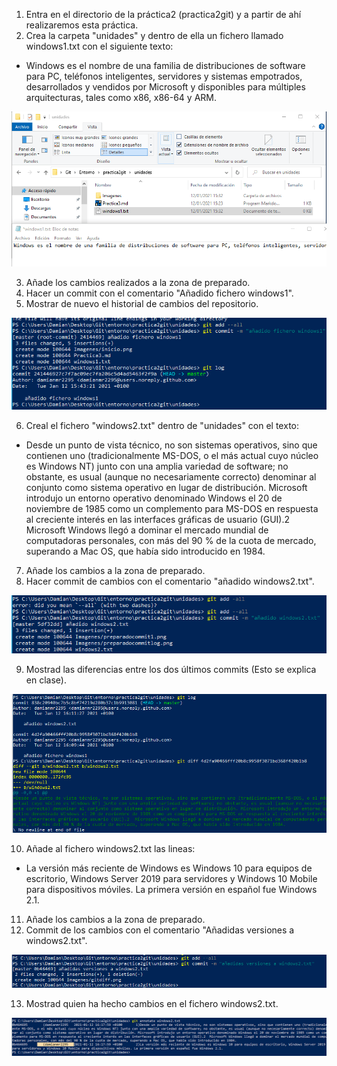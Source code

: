 1. Entra en el directorio de la práctica2 (practica2git) y a partir de ahí realizaremos esta práctica.
2. Crea la carpeta "unidades" y dentro de ella un fichero llamado windows1.txt con el siguiente texto:
- Windows es el nombre de una familia de distribuciones de software para PC, teléfonos inteligentes, servidores y sistemas empotrados, desarrollados y vendidos por Microsoft y disponibles para múltiples arquitecturas, tales como x86, x86-64 y ARM.

![](Imagenes/inicio.png)

3. Añade los cambios realizados a la zona de preparado.
4. Hacer un commit con el comentario "Añadido fichero windows1". 
5. Mostrar de nuevo el historial de cambios del repositorio.

![](Imagenes/preparadocommitlog.png)

6. Creal el fichero "windows2.txt" dentro de "unidades" con el texto:

- Desde un punto de vista técnico, no son sistemas operativos, sino que contienen uno (tradicionalmente MS-DOS, o el más actual cuyo núcleo es Windows NT) junto con una amplia variedad de software; no obstante, es usual (aunque no necesariamente correcto) denominar al conjunto como sistema operativo en lugar de distribución. Microsoft introdujo un entorno operativo denominado Windows el 20 de noviembre de 1985 como un complemento para MS-DOS en respuesta al creciente interés en las interfaces gráficas de usuario (GUI).2​ Microsoft Windows llegó a dominar el mercado mundial de computadoras personales, con más del 90 % de la cuota de mercado, superando a Mac OS, que había sido introducido en 1984.

7. Añade los cambios a la zona de preparado.
8. Hacer commit de cambios con el comentario "añadido windows2.txt".

![](Imagenes/preparado2.png)

9. Mostrad las diferencias entre los dos últimos commits (Esto se explica en clase).

![](Imagenes/gitdiff.png)

10. Añade al fichero windows2.txt las lineas:
- La versión más reciente de Windows es Windows 10 para equipos de escritorio, Windows Server 2019 para servidores y Windows 10 Mobile para dispositivos móviles. La primera versión en español fue Windows 2.1.
11. Añade los cambios a la zona de preparado.
12. Commit de los cambios con el comentario "Añadidas versiones a windows2.txt".

![](Imagenes/tercercommit.png)

13. Mostrad quien ha hecho cambios en el fichero windows2.txt.

![](Imagenes/mostrarquien.png)


